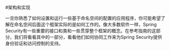 #架构和实现

一旦你熟悉了如何设置和运行一些基于命名空间的配置的应用程序，你可能希望了解在命名空间后面这个框架实际的是如何工作的。像大多数软件一样，Spring Security有一些重要的接口和类和一些贯穿整个框架的概念。在参考指南的这部分，我们将看看其中的一部分，看看他们如何协同工作来为Spring Security提供身份验证和访问控制的支持。